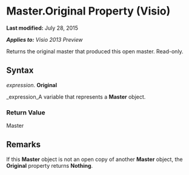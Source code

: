 
# Master.Original Property (Visio)

 **Last modified:** July 28, 2015

 _**Applies to:** Visio 2013 Preview_

Returns the original master that produced this open master. Read-only.


## Syntax

 _expression_. **Original**

 _expression_A variable that represents a  **Master** object.


### Return Value

Master


## Remarks

If this  **Master** object is not an open copy of another **Master** object, the **Original** property returns **Nothing**.

